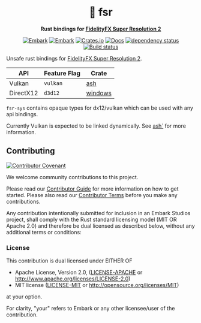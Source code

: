 <div align="center">

# 🌉 fsr

**Rust bindings for [FidelityFX Super Resolution 2](https://github.com/GPUOpen-Effects/FidelityFX-FSR2)**


[![Embark](https://img.shields.io/badge/embark-open%20source-blueviolet.svg)](https://embark.dev)
[![Embark](https://img.shields.io/badge/discord-ark-%237289da.svg?logo=discord)](https://discord.gg/dAuKfZS)
[![Crates.io](https://img.shields.io/crates/v/fsr.svg)](https://crates.io/crates/fsr)
[![Docs](https://docs.rs/fsr/badge.svg)](https://docs.rs/fsr)
[![dependency status](https://deps.rs/repo/github/EmbarkStudios/fsr-rs/status.svg)](https://deps.rs/repo/github/EmbarkStudios/fsr-rs)
[![Build status](https://github.com/EmbarkStudios/fsr-rs/workflows/CI/badge.svg)](https://github.com/EmbarkStudios/fsr-rs/actions)
</div>

Unsafe rust bindings for [FidelityFX Super Resolution 2](https://github.com/GPUOpen-Effects/FidelityFX-FSR2).

API | Feature Flag | Crate
--|--|--
Vulkan | `vulkan` | [ash](https://crates.io/crates/ash)
DirectX12 | `d3d12`| [windows](https://crates.io/crates/windows)

`fsr-sys` contains opaque types for dx12/vulkan which can be used with any api bindings.

Currently Vulkan is expected to be linked dynamically. See [ash`](https://docs.rs/ash/latest/ash/) for more information.

## Contributing

[![Contributor Covenant](https://img.shields.io/badge/contributor%20covenant-v1.4-ff69b4.svg)](CODE_OF_CONDUCT.md)

We welcome community contributions to this project.

Please read our [Contributor Guide](CONTRIBUTING.md) for more information on how to get started.
Please also read our [Contributor Terms](CONTRIBUTING.md#contributor-terms) before you make any contributions.

Any contribution intentionally submitted for inclusion in an Embark Studios project, shall comply with the Rust standard licensing model (MIT OR Apache 2.0) and therefore be dual licensed as described below, without any additional terms or conditions:

### License

This contribution is dual licensed under EITHER OF

- Apache License, Version 2.0, ([LICENSE-APACHE](LICENSE-APACHE) or <http://www.apache.org/licenses/LICENSE-2.0>)
- MIT license ([LICENSE-MIT](LICENSE-MIT) or <http://opensource.org/licenses/MIT>)

at your option.

For clarity, "your" refers to Embark or any other licensee/user of the contribution.

